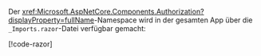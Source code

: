 Der <xref:Microsoft.AspNetCore.Components.Authorization?displayProperty=fullName>-Namespace wird in der gesamten App über die `_Imports.razor`-Datei verfügbar gemacht:

[!code-razor[](imports-standalone.razor?highlight=3)]
